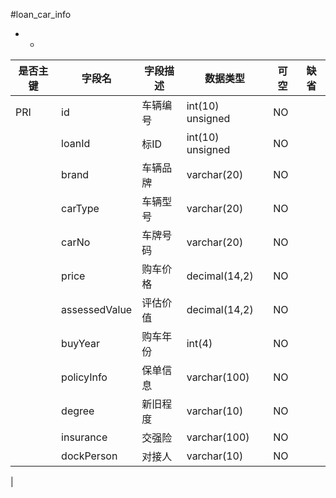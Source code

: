 #loan_car_info
* -
 
|是否主键	|字段名	|字段描述	|数据类型	|可空	|缺省	|
| --------|-----|-----|-----|-----|-----|
|PRI|id|车辆编号|int(10) unsigned|NO||
||loanId|标ID|int(10) unsigned|NO||
||brand|车辆品牌|varchar(20)|NO||
||carType|车辆型号|varchar(20)|NO||
||carNo|车牌号码|varchar(20)|NO||
||price|购车价格|decimal(14,2)|NO||
||assessedValue|评估价值|decimal(14,2)|NO||
||buyYear|购车年份|int(4)|NO||
||policyInfo|保单信息|varchar(100)|NO||
||degree|新旧程度|varchar(10)|NO||
||insurance|交强险|varchar(100)|NO||
||dockPerson|对接人|varchar(10)|NO||
|

